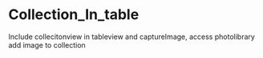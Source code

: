 # Collection_In_table
Include collecitonview in tableview and captureImage, access photolibrary add image to collection
